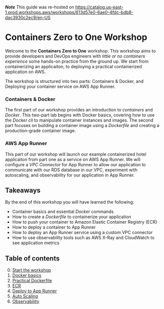 ***Note*** This guide was re-hosted on https://catalog.us-east-1.prod.workshops.aws/workshops/613d57e0-6ae0-4fdc-bdb8-dac3930c2ec9/en-US  

# Containers Zero to One Workshop
<!--- # docker-conprehensive-lab-guide -->

Welcome to the **Containers Zero to One** workshop. This workshop aims to provide developers and DevOps engineers with _little or no containers experience_ some hands-on practice from the ground up. We start from containerizing an applicaiton, to deploying a practical containerized application on AWS.

The workshop is structured into two parts: Containers & Docker, and Deploying your container service on AWS App Runner.

### Containers & Docker

The first part of our workshop provides an introduction to _containers_ and _Docker_. This two-part lab begins with Docker basics, covering how to use the _Docker cli_ to manipulate container instances and images. The second part focuses on building a container image using a _Dockerfile_ and creating a production-grade container image.

### AWS App Runner

This part of our workshop will launch our example containerized hotel applicaiton from part one as a service on AWS App Runner. We will configure a _VPC Connector_ for App Runner to allow our application to communicate with our RDS database in our VPC, experiment with autoscaling, and observability for our application in App Runner.

## Takeaways

By the end of this workshop you will have learned the following:

- Container basics and essential _Docker_ commands
- How to create a _Dockerfile_ to containerize your application
- How to push your container to Amazon Elastic Container Registry (ECR)
- How to deploy a container to App Runner
- How to deploy an App Runner service using a custom VPC connector
- How to use observability tools such as AWS X-Ray and CloudWatch to see application metrics


## Table of contents

0. [Start the workshop](/start-workshop.md)
1. [Docker basics](/docker-basics.md)
2. [Practical Dockerfile](/dockerfile-practice.md)
3. [ECR](/ecr.md)
4. [Deploy to App Runner](/apprunner-service.md)
5. [Auto Scaling](/autoscaling.md)
6. [Observability](/observability.md)
